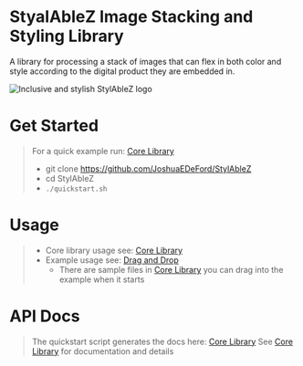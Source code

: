# StyalAbleZ Image Stacking and Styling Library

A library for processing a stack of images that can flex in both color and style according to the digital product they are embedded in.

![Inclusive and stylish StylAbleZ logo](/image/splash.png "StylAbleZ")

# Get Started

> For a quick example run: [Core Library](core)
> * git clone https://github.com/JoshuaEDeFord/StylAbleZ
> * cd StylAbleZ
> * `./quickstart.sh`

# Usage

> * Core library usage see: [Core Library](core/README.md)
> * Example usage see: [Drag and Drop](dnd/README.md)
>   * There are sample files in [Core Library](examples/sample_images)  you can drag into the example when it starts
 
# API Docs
> The quickstart script generates the docs here: [Core Library](core/build/docs/index.html)
> See [Core Library](core) for documentation and details
